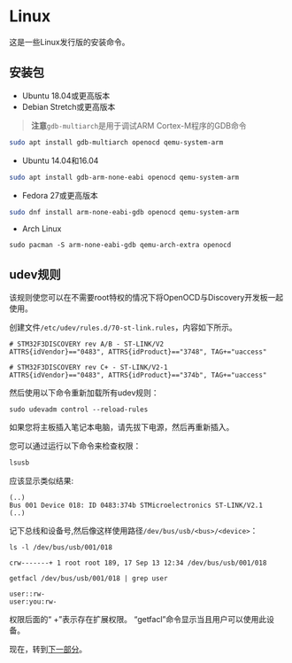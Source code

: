# Linux

这是一些Linux发行版的安装命令。

## 安装包

- Ubuntu 18.04或更高版本
- Debian Stretch或更高版本

> **注意**`gdb-multiarch`是用于调试ARM Cortex-M程序的GDB命令
> 

 <!-- Debian stretch -->
<!-- GDB 7.12 -->
<!-- OpenOCD 0.9.0 -->
<!-- QEMU 2.8.1 -->

<!-- Ubuntu 18.04 -->
<!-- GDB 8.1 -->
<!-- OpenOCD 0.10.0 -->
<!-- QEMU 2.11.1 -->

```sh
sudo apt install gdb-multiarch openocd qemu-system-arm
```

- Ubuntu 14.04和16.04

<!--Ubuntu 14.04-->
<!--GDB 7.6(！)-->
<!--OpenOCD 0.7.0(？)-->
<!--QEMU 2.0.0(？)-->

```sh
sudo apt install gdb-arm-none-eabi openocd qemu-system-arm
```

- Fedora 27或更高版本



<!-- Fedora 27 -->
<!-- GDB 7.6 (!) -->
<!-- OpenOCD 0.10.0 -->
<!-- QEMU 2.10.2 -->

```sh
sudo dnf install arm-none-eabi-gdb openocd qemu-system-arm
```

- Arch Linux


``` console
sudo pacman -S arm-none-eabi-gdb qemu-arch-extra openocd
```

## udev规则

该规则使您可以在不需要root特权的情况下将OpenOCD与Discovery开发板一起使用。

创建文件`/etc/udev/rules.d/70-st-link.rules`，内容如下所示。

``` text
# STM32F3DISCOVERY rev A/B - ST-LINK/V2
ATTRS{idVendor}=="0483", ATTRS{idProduct}=="3748", TAG+="uaccess"

# STM32F3DISCOVERY rev C+ - ST-LINK/V2-1
ATTRS{idVendor}=="0483", ATTRS{idProduct}=="374b", TAG+="uaccess"
```


然后使用以下命令重新加载所有udev规则：

``` console
sudo udevadm control --reload-rules
```

如果您将主板插入笔记本电脑，请先拔下电源，然后再重新插入。

您可以通过运行以下命令来检查权限：

```sh
lsusb
```

应该显示类似结果:

```text
(..)
Bus 001 Device 018: ID 0483:374b STMicroelectronics ST-LINK/V2.1
(..)
```

记下总线和设备号,然后像这样使用路径`/dev/bus/usb/<bus>/<device>`：

``` console
ls -l /dev/bus/usb/001/018
```

```text
crw-------+ 1 root root 189, 17 Sep 13 12:34 /dev/bus/usb/001/018
```

```console
getfacl /dev/bus/usb/001/018 | grep user
```

```text
user::rw-
user:you:rw-
```

权限后面的“ +”表示存在扩展权限。 “getfacl”命令显示当且用户可以使用此设备。

现在，转到[下一部分]。

[下一部分]:verify.md